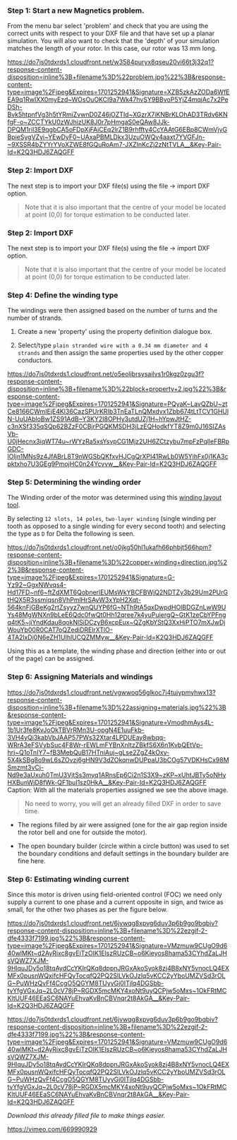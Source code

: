 ### Step 1: Start a new Magnetics problem.

From the menu bar select 'problem' and check that you are using the correct units with respect to your DXF file and that have set up a planar simulation. You will also want to check that the 'depth' of your simulation matches the length of your rotor. In this case, our rotor was 13 mm long.

https://do7js0tdxrds1.cloudfront.net/w3584puryx8qseu20vi66t3j32q1?response-content-disposition=inline%3B+filename%3D%22problem.jpg%22%3B&response-content-type=image%2Fjpeg&Expires=1701252941&Signature=XZB5zkAzZODa6WfEEA9q1RwIXX0myEzd~WOsOuOKCI9a7Wk47hvSY9BBvoP5YjZ4mqjAc7x2PeDSh-Bvk5htpnfVg3h5tYRmiZvwnD0Z46jOZTId~XGzrX7iKNBrKLOhAD3TRdv6KNfgF-o~ZCCTYkU0zWJhizUK8J0r7pHmgaS0eQAw8JJk-DPQM1ril3E9qgbCA5oFDpXjFAiCEq2lrZ1B9rhffty4CcYAAtG6EBp8CWmVjvGBpieSygVZyi~YEwDyF0~UAxaPBMLDkx3UzuOWQv4aaxt7YVGFJn-~9XSSR4bZYYrYVoXZWE8fGQuRoAm7-JXZInKcZj2zNtTVLA__&Key-Pair-Id=K2Q3HDJ6ZAQGFF

### Step 2: Import DXF

The next step is to import your DXF file(s) using the file → import DXF option. 

>Note that it is also important that the centre of your model be located at point (0,0) for torque estimation to be conducted later.


### Step 2: Import DXF

The next step is to import your DXF file(s) using the file → import DXF option. 

>Note that it is also important that the centre of your model be located at point (0,0) for torque estimation to be conducted later.


### Step 4: Define the winding type

The windings were then assigned based on the number of turns and the number of strands.

1. Create a new 'property' using the property definition dialogue box. 

2. Select/type `plain stranded wire with a 0.34 mm diameter and 4 strands` and then assign the same properties used by the other copper conductors.

https://do7js0tdxrds1.cloudfront.net/o5eoljbrsysailvs1r0kgz0zgu3f?response-content-disposition=inline%3B+filename%3D%22block+property+2.jpg%22%3B&response-content-type=image%2Fjpeg&Expires=1701252941&Signature=PQyaK~LavQZbU~ztCe8166CWmIEjE4Kl36CazSPUrKRIb3TnEaTLnQMxdvx1Zbb674tLtTCV1GHUlN-UuUAbloBw1ZS91AdB~Y3KY2I8OPHy3utdUZj1H~hYpwJtHZ-c3nXSf335qSQp62BZzF0CBjrPGQKMSDH3jLzEQHodkfYT8Z9m0J16SIZAsVb-U0jHecnx3iqWT74u~rWYzRa5xsYsvpCG1Mjz2UH6ZCtzybu7mpFzPqlleFBRpGDC-lOIjn1MNs9z4JfABrL8T9nWGSbQKfxvHJCgQrXPI41RwLb0W5YjhFx0j1KA3cpktxho7U3GEg9PmojHC0n24Ycvvw__&Key-Pair-Id=K2Q3HDJ6ZAQGFF

### Step 5: Determining the winding order

The Winding order of the motor was determined using this [winding layout tool](http://www.bavaria-direct.co.za/scheme/calculator/). 

By selecting `12 slots, 14 poles`, `two-layer winding` (single winding per tooth as opposed to a single winding for every second tooth) and selecting the type as `D` for Delta the following is seen.

https://do7js0tdxrds1.cloudfront.net/o0jkg50hl1ukafh66phbjt566hpm?response-content-disposition=inline%3B+filename%3D%22copper+winding+direction.jpg%22%3B&response-content-type=image%2Fjpeg&Expires=1701252941&Signature=G-Yz92~GgxNWvqs4-Hd17FD~nf6~ftZdXMT6QobnerlEUMsWkYBCFBWjQ2NDTZy3b29Um2PUrGtHQX5R3ssmiqsn8VhPmlHrSAyW3xYpH2Xqt-564knFjGBeKg2rtZsyyz7wnQUYP6fG~NTh9tA5qxDwpdHOlBDGZnLwW9UYs48MgWNXn9bLeE6Qdc0fwQt0Hh12qree7k4yuPuiergQ~GtK1zeCbYPFngq4tK5~jiYndKdau8qokNlSiDCzyB6xcpEux~QZgKbYStQ3XxHiPTO7mXJwDjWouYb00R0CAT7oQZediDRElrXTlO-4TA2lxDj0N6eZH1UIhlUCQZMMyw__&Key-Pair-Id=K2Q3HDJ6ZAQGFF

Using this as a template, the winding phase and direction (either into or out of the page) can be assigned.

### Step 6: Assigning Materials and windings

https://do7js0tdxrds1.cloudfront.net/vgwwoq56glkoc7j4tujypmyhwx13?response-content-disposition=inline%3B+filename%3D%22assigning+materials.jpg%22%3B&response-content-type=image%2Fjpeg&Expires=1701252941&Signature=VmodhmAys4L-1b1Ur3fe8KvJoOkTBVrRMn3U-opgN4E1uuFkb-3VH4yQi3kabVbJAAP57PWs32Xtar4LPDUEay8wbqq-WRrA3eFSVybSuc4F8Wr-rEWLmFYBnXnltzZBkfS6X6n1KvbQEtVp-hrj~Q1oTnIY7~fB3MebQuB17HTniAuj~gLse2ZgZ4kOxy-5X4kSBg8o9wL6sZOvzj6gHN9V3dZOkqnwDUPpaU3bCOg57VDKHsCx98MSmzmt3vCj-Nd9e3aUxuh0TmU3VjtSs3myq1ARnsEp6Ci2n1S3X9~zKP~xUhtJBTy5oNHyHXBunWjD8fWk-QF1buI1sz0HkA__&Key-Pair-Id=K2Q3HDJ6ZAQGFF
Caption: With all the materials properties assigned we see the above image.

>No need to worry, you will get an already filled DXF in order to save time.

* The regions filled by air were assigned (one for the air gap region inside the rotor bell and one for outside the motor).

* The open boundary builder (circle within a circle button) was used to set the boundary conditions and default settings in the boundary builder are fine here.

### Step 6: Estimating winding current

Since this motor is driven using field-oriented control (FOC) we need only supply a current to one phase and a current opposite in sign, and twice as small, for the other two phases as per the figure below.

https://do7js0tdxrds1.cloudfront.net/6jvwqg8xpvg6duv3p6b9go9bqbiv?response-content-disposition=inline%3B+filename%3D%22ezgif-2-dfe4333f7199.jpg%22%3B&response-content-type=image%2Fjpeg&Expires=1701252941&Signature=VMzmuw9CUgO9d640wlMKt~d2AyRixc8gvEiTzOIK1ElszRUzCB~o6Kieyos8hama53CYhdZaLJHsVQWZ7XJM-9HlquJDy5o18tqAydCcYKIrQKq8dppnJRGxAkoSyok8zj4B8xNY5vnocLQ4EXMFx0pusnWQxifcHFQyTocqfQ2PQ2SlLVkOJzlq5vKCC2yYboUMZVSd3rOLG~PuWHzQvFf4CcgO5QGYM8TUyyGj0ITjlq4DGSbb-tvYfgVGxJq~2L0cV78jP~RGDX5mcMKY4xoNt9uyQCPjw5oMxs~1OkFRtMCKltUUF46EEaSC6NAYuEhvaKvBnCBVnqr2t8AkGA__&Key-Pair-Id=K2Q3HDJ6ZAQGFF

https://do7js0tdxrds1.cloudfront.net/6jvwqg8xpvg6duv3p6b9go9bqbiv?response-content-disposition=inline%3B+filename%3D%22ezgif-2-dfe4333f7199.jpg%22%3B&response-content-type=image%2Fjpeg&Expires=1701252941&Signature=VMzmuw9CUgO9d640wlMKt~d2AyRixc8gvEiTzOIK1ElszRUzCB~o6Kieyos8hama53CYhdZaLJHsVQWZ7XJM-9HlquJDy5o18tqAydCcYKIrQKq8dppnJRGxAkoSyok8zj4B8xNY5vnocLQ4EXMFx0pusnWQxifcHFQyTocqfQ2PQ2SlLVkOJzlq5vKCC2yYboUMZVSd3rOLG~PuWHzQvFf4CcgO5QGYM8TUyyGj0ITjlq4DGSbb-tvYfgVGxJq~2L0cV78jP~RGDX5mcMKY4xoNt9uyQCPjw5oMxs~1OkFRtMCKltUUF46EEaSC6NAYuEhvaKvBnCBVnqr2t8AkGA__&Key-Pair-Id=K2Q3HDJ6ZAQGFF

*Download this already filled file to make things easier.*

https://vimeo.com/669990929
